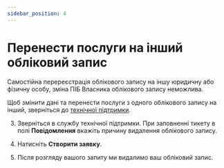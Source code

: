 ```yaml
---
sidebar_position: 4
---
```


# Перенести послуги на інший обліковий запис

Самостійна перереєстрація облікового запису на іншу юридичну або фізичну особу, зміна ПІБ Власника облікового запису неможлива.

Щоб змінити дані та перенести послуги з одного облікового запису на інший, зверніться до [технічної підтримки](https://console.ocplanet.cloud/support/create).

3. Зверніться в службу технічної підтримки. При заповненні тикету в полі **Повідомлення** вкажіть причину видалення облікового запису.

4. Натисніть **Створити заявку**.

5. Після розгляду вашого запиту ми видалимо ваш обліковий запис.